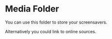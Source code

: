 # Media Folder

You can use this folder to store your screensavers.

Alternatively you could link to online sources.
